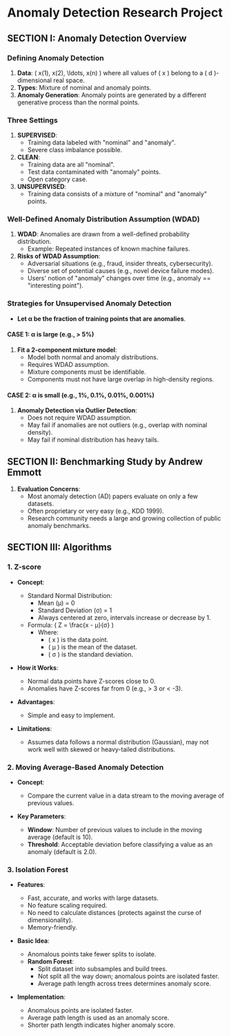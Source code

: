 # Anomaly Detection Research Project

## SECTION I: Anomaly Detection Overview

### Defining Anomaly Detection

1. **Data**: \( x(1), x(2), \ldots, x(n) \) where all values of \( x \) belong to a \( d \)-dimensional real space.
2. **Types**: Mixture of nominal and anomaly points.
3. **Anomaly Generation**: Anomaly points are generated by a different generative process than the normal points.

### Three Settings

1. **SUPERVISED**:
   - Training data labeled with "nominal" and "anomaly".
   - Severe class imbalance possible.
2. **CLEAN**:
   - Training data are all "nominal".
   - Test data contaminated with "anomaly" points.
   - Open category case.
3. **UNSUPERVISED**:
   - Training data consists of a mixture of "nominal" and "anomaly" points.

### Well-Defined Anomaly Distribution Assumption (WDAD)

1. **WDAD**: Anomalies are drawn from a well-defined probability distribution.
   - Example: Repeated instances of known machine failures.
2. **Risks of WDAD Assumption**:
   - Adversarial situations (e.g., fraud, insider threats, cybersecurity).
   - Diverse set of potential causes (e.g., novel device failure modes).
   - Users' notion of "anomaly" changes over time (e.g., anomaly == "interesting point").

### Strategies for Unsupervised Anomaly Detection

- **Let α be the fraction of training points that are anomalies**.

#### CASE 1: α is large (e.g., > 5%)

1. **Fit a 2-component mixture model**:
   - Model both normal and anomaly distributions.
   - Requires WDAD assumption.
   - Mixture components must be identifiable.
   - Components must not have large overlap in high-density regions.

#### CASE 2: α is small (e.g., 1%, 0.1%, 0.01%, 0.001%)

1. **Anomaly Detection via Outlier Detection**:
   - Does not require WDAD assumption.
   - May fail if anomalies are not outliers (e.g., overlap with nominal density).
   - May fail if nominal distribution has heavy tails.

## SECTION II: Benchmarking Study by Andrew Emmott

1. **Evaluation Concerns**:
   - Most anomaly detection (AD) papers evaluate on only a few datasets.
   - Often proprietary or very easy (e.g., KDD 1999).
   - Research community needs a large and growing collection of public anomaly benchmarks.

## SECTION III: Algorithms

### 1. Z-score

- **Concept**:

  - Standard Normal Distribution:
    - Mean (µ) = 0
    - Standard Deviation (σ) = 1
    - Always centered at zero, intervals increase or decrease by 1.
  - Formula: \( Z = \frac{x - µ}{σ} \)
    - Where:
      - \( x \) is the data point.
      - \( µ \) is the mean of the dataset.
      - \( σ \) is the standard deviation.

- **How it Works**:

  - Normal data points have Z-scores close to 0.
  - Anomalies have Z-scores far from 0 (e.g., > 3 or < -3).

- **Advantages**:

  - Simple and easy to implement.

- **Limitations**:
  - Assumes data follows a normal distribution (Gaussian), may not work well with skewed or heavy-tailed distributions.

### 2. Moving Average-Based Anomaly Detection

- **Concept**:

  - Compare the current value in a data stream to the moving average of previous values.

- **Key Parameters**:
  - **Window**: Number of previous values to include in the moving average (default is 10).
  - **Threshold**: Acceptable deviation before classifying a value as an anomaly (default is 2.0).

### 3. Isolation Forest

- **Features**:

  - Fast, accurate, and works with large datasets.
  - No feature scaling required.
  - No need to calculate distances (protects against the curse of dimensionality).
  - Memory-friendly.

- **Basic Idea**:

  - Anomalous points take fewer splits to isolate.
  - **Random Forest**:
    - Split dataset into subsamples and build trees.
    - Not split all the way down; anomalous points are isolated faster.
    - Average path length across trees determines anomaly score.

- **Implementation**:
  - Anomalous points are isolated faster.
  - Average path length is used as an anomaly score.
  - Shorter path length indicates higher anomaly score.
